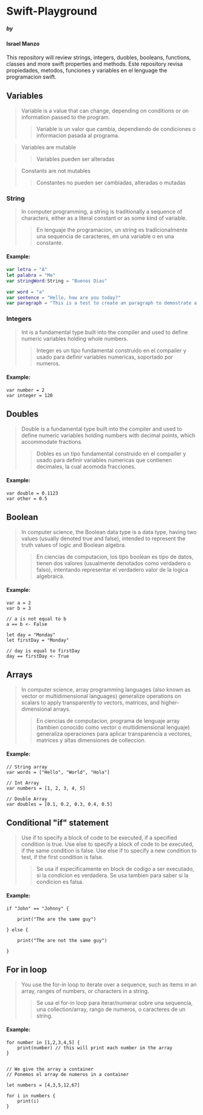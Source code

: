 # Swift-Playground
##### by
#### Israel Manzo
This repository will review strings, integers, duobles, booleans, functions, classes and more swift properties and methods.
Este repository revisa propiedades, metodos, funciones y variables en el lenguage the programacion swift.

## Variables
> Variable is a value that can change, depending on conditions or on information passed to the program.
> > Variable is un valor que cambia, dependiendo de condiciones o informacion pasada al programa.

> Variables are mutable
> > Variables pueden ser alteradas

> Constants are not mutables
> > Constantes no pueden ser cambiadas, alteradas o mutadas

### String
> In computer programming, a string is traditionally a sequence of characters, either as a literal constant or as some kind of variable.
> > En lenguaje the programacion, un string es tradicionalmente una sequencia de caracteres, en una variable o en una constante.

#### Example:

```swift
var letra = "A" 
let palabra = "Me" 
var stringWord:String = "Buenos Dias"

var word = "a"
var sentence = "Hello, how are you today?"
var paragraph = "This is a test to create an paragraph to demostrate a string. Esta linea es para aprender que 
```

### Integers
> Int is a fundamental type built into the compiler and used to define numeric variables holding whole numbers.
> > Integer es un tipo fundamental construido en el compailer y usado para definir variables numericas, soportado por numeros.

#### Example:
```
var number = 2
var integer = 120
```

## Doubles
> Double is a fundamental type built into the compiler and used to define numeric variables holding numbers with decimal points, which accommodate fractions.
> > Dobles es un tipo fundamental construido en el compailer y usado para definir variables numericas que contienen decimales, la cual acomoda fracciones.

#### Example:
```
var double = 0.1123
var other = 0.5
```
## Boolean
> In computer science, the Boolean data type is a data type, having two values (usually denoted true and false), intended to represent the truth values of logic and Boolean algebra.
> > En ciencias de computacion, los tipo boolean es tipo de datos, tienen dos valores (usualmente denotados como verdadero o falso), intentando representar el verdadero valor de la logica algebraica.

#### Example:
```
var a = 2
var b = 3

// a is not equal to b
a == b <- False

let day = "Monday"
let firstDay = "Monday"

// day is equal to firstDay
day == firstDay <- True
```

## Arrays
> In computer science, array programming languages (also known as vector or multidimensional languages) generalize operations on scalars to apply transparently to vectors, matrices, and higher-dimensional arrays.
> > En ciencias de computacion, programa de lenguaje array (tambien conocido como vector o multidimensional lenguaje) generaliza operaciones para aplicar transparencia a vectores, matrices y altas dimensiones de colleccion.

#### Example:
```
// String array
var words = ["Hello", "World", "Hola"]

// Int Array
var numbers = [1, 2, 3, 4, 5]

// Double Array
var doubles = [0.1, 0.2, 0.3, 0.4, 0.5]

```

## Conditional "if" statement

> Use if to specify a block of code to be executed, if a specified condition is true. Use else to specify a block of code to be executed, if the same condition is false. Use else if to specify a new condition to test, if the first condition is false.
> > Se usa if especificamente en block de codigo a ser executado, si la condicion es verdadera. Se usa tambien para saber si la condicion es falsa. 

#### Example:
```
if "John" == "Johnny" {
    
    print("The are the same guy")
    
} else {
    
    print("The are not the same guy")
    
}
```

## For in loop
> You use the for-in loop to iterate over a sequence, such as items in an array, ranges of numbers, or characters in a string.
> > Se usa el for-in loop para iterar/numerar sobre una sequencia, una collection/array, rango de numeros, o caracteres de un string.

#### Example:
```
for number in [1,2,3,4,5] {
    print(number) // this will print each number in the array
}


// We give the array a container
// Ponemos el array de numeros in a container

let numbers = [4,3,5,12,67]

for i in numbers {
    print(i)
}

```

